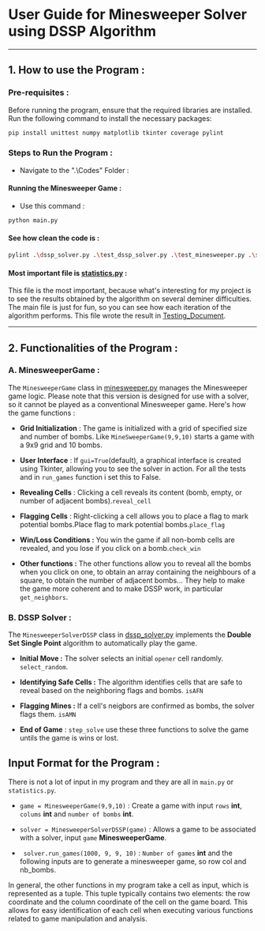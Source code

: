 # User Guide for Minesweeper Solver using DSSP Algorithm

---

## **1. How to use the Program :**

### **Pre-requisites :**

Before running the program, ensure that the required libraries are installed. Run the following command to install the necessary packages:

```bash
pip install unittest numpy matplotlib tkinter coverage pylint
```

### Steps to Run the Program :
- Navigate to the ".\Codes" Folder :

#### **Running the Minesweeper Game :**
- Use this command :
```bash
python main.py
```

#### **See how clean the code is :**
```bash
pylint .\dssp_solver.py .\test_dssp_solver.py .\test_minesweeper.py .\statistics.py .\main.py .\minesweeper.py
```

#### **Most important file is [statistics.py](https://github.com/ARITOSSS/Aristide-Project/blob/main/Codes/statistics.py) :**
This file is the most important, because what's interesting for my project is to see the results obtained by the algorithm on several deminer difficulties. The main file is just for fun, so you can see how each iteration of the algorithm performs. This file wrote the result in [Testing_Document](https://github.com/ARITOSSS/Aristide-Project/blob/main/Documentations/Testing_Document.py).

---

## **2. Functionalities of the Program :**

### **A. MinesweeperGame :**

The  `MinesweeperGame` class in [minesweeper.py](https://github.com/ARITOSSS/Aristide-Project/blob/main/Codes/minesweeper.py) manages the Minesweeper game logic. Please note that this version is designed for use with a solver, so it cannot be played as a conventional Minesweeper game. Here's how the game functions :

- **Grid Initialization** : The game is initialized with a grid of specified size and number of bombs. Like `MineSweeperGame(9,9,10)` starts a game with a 9x9 grid and 10 bombs.

- **User Interface** : If `gui=True`(default), a graphical interface is created using Tkinter, allowing you to see the solver in action. For all the tests and in `run_games` function i set this to False. 

- **Revealing Cells** : Clicking a cell reveals its content (bomb, empty, or number of adjacent bombs).`reveal_cell`

- **Flagging Cells** : Right-clicking a cell allows you to place a flag to mark potential bombs.Place flag to mark potential bombs.`place_flag`

- **Win/Loss Conditions :** You win the game if all non-bomb cells are revealed, and you lose if you click on a bomb.`check_win`

- **Other functions :** The other functions allow you to reveal all the bombs when you click on one, to obtain an array containing the neighbours of a square, to obtain the number of adjacent bombs... They help to make the game more coherent and to make DSSP work, in particular `get_neighbors`.

### **B. DSSP Solver :**

The `MinesweeperSolverDSSP` class in [dssp_solver.py](https://github.com/ARITOSSS/Aristide-Project/blob/main/Codes/dspp_solver.py.py) implements the **Double Set Single Point** algorithm to automatically play the game.

- **Initial Move :** The solver selects an initial `opener` cell randomly. `select_random`.

- **Identifying Safe Cells :** The algorithm identifies cells that are safe to reveal based on the neighboring flags and bombs. `isAFN`

- **Flagging Mines :** If a cell's neigbors are confirmed as bombs, the solver flags them. ``isAMN``

- **End of Game** : `step_solve` use these three functions to solve the game untils the game is wins or lost.

## **Input Format for the Program :**
There is not a lot of input in my program and they are all in `main.py` or `statistics.py`.

- `game = MinesweeperGame(9,9,10)` : Create a game with input `rows` **int**, `colums` **int** and `number of bombs` **int**.

- `solver = MinesweeperSolverDSSP(game)` : Allows a game to be associated with a solver, input `game` **MinesweeperGame**.

- ` solver.run_games(1000, 9, 9, 10)` : `Number of games` **int** and the following inputs are to generate a minesweeper game, so row col and nb_bombs.

In general, the other functions in my program take a cell as input, which is represented as a tuple. This tuple typically contains two elements: the row coordinate and the column coordinate of the cell on the game board. This allows for easy identification of each cell when executing various functions related to game manipulation and analysis.



